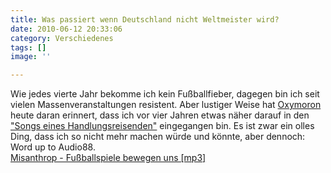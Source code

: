```yaml
---
title: Was passiert wenn Deutschland nicht Weltmeister wird?
date: 2010-06-12 20:33:06
category: Verschiedenes
tags: []
image: ''

---
```


Wie jedes vierte Jahr bekomme ich kein Fußballfieber, dagegen bin ich seit vielen Massenveranstaltungen resistent. Aber lustiger Weise hat [Oxymoron](http://alltagskunst.blog.com/2010/06/12/misanthrop-fusballspiele-bewegen-uns/) heute daran erinnert, dass ich vor vier Jahren etwas näher darauf in den ["Songs eines Handlungsreisenden"](http://www.misantropolis.de/musik/songs-eines-handlungsreisenden/) eingegangen bin. Es ist zwar ein olles Ding, dass ich so nicht mehr machen würde und könnte, aber dennoch: Word up to Audio88.  
[Misanthrop - Fußballspiele bewegen uns [mp3]](http://www.misantropolis.de/wp-content/uploads/2008/05/misanthrop_-_fussballspiele.mp3)
